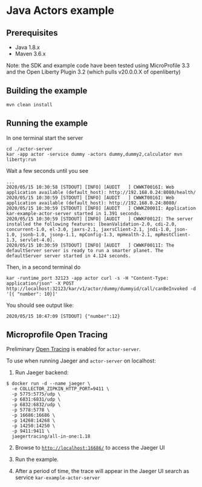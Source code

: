 # Java Actors example

## Prerequisites
- Java 1.8.x
- Maven 3.6.x

Note: the SDK and example code have been tested using MicroProfile 3.3 and the Open Liberty Plugin 3.2 (which pulls v20.0.0.X of openliberty)

## Building the example

```shell
mvn clean install
```

## Running the example
In one terminal start the server
```shell
cd ./actor-server
kar -app actor -service dummy -actors dummy,dummy2,calculator mvn liberty:run
```

Wait a few seconds until you see
```shell
...
2020/05/15 10:30:58 [STDOUT] [INFO] [AUDIT   ] CWWKT0016I: Web application available (default_host): http://192.168.0.24:8080/health/
2020/05/15 10:30:59 [STDOUT] [INFO] [AUDIT   ] CWWKT0016I: Web application available (default_host): http://192.168.0.24:8080/
2020/05/15 10:30:59 [STDOUT] [INFO] [AUDIT   ] CWWKZ0001I: Application kar-example-actor-server started in 1.391 seconds.
2020/05/15 10:30:59 [STDOUT] [INFO] [AUDIT   ] CWWKF0012I: The server installed the following features: [beanValidation-2.0, cdi-2.0, concurrent-1.0, el-3.0, jaxrs-2.1, jaxrsClient-2.1, jndi-1.0, json-1.0, jsonb-1.0, jsonp-1.1, mpConfig-1.3, mpHealth-2.1, mpRestClient-1.3, servlet-4.0].
2020/05/15 10:30:59 [STDOUT] [INFO] [AUDIT   ] CWWKF0011I: The defaultServer server is ready to run a smarter planet. The defaultServer server started in 4.124 seconds.
```

Then, in a second terminal do
```shell
kar -runtime_port 32123 -app actor curl -s -H "Content-Type: application/json" -X POST http://localhost:32123/kar/v1/actor/dummy/dummyid/call/canBeInvoked -d '[{ "number": 10}]'
```

You should see output like:
```shell
2020/05/15 10:47:09 [STDOUT] {"number":12}
```
## Microprofile Open Tracing
Preliminary [Open Tracing](https://opentracing.io/) is enabled for `actor-server`.  

To use when running Jaeger and `actor-server` on localhost:

1. Run Jaeger backend:
```
$ docker run -d --name jaeger \
  -e COLLECTOR_ZIPKIN_HTTP_PORT=9411 \
  -p 5775:5775/udp \
  -p 6831:6831/udp \
  -p 6832:6832/udp \
  -p 5778:5778 \
  -p 16686:16686 \
  -p 14268:14268 \
  -p 14250:14250 \
  -p 9411:9411 \
  jaegertracing/all-in-one:1.18
  ```

2. Browse to  [`http://localhost:16686/`](http://localhost:16686/) to access the Jaeger UI

3. Run the example.

4. After a period of time, the trace will appear in the Jaeger UI search as service `kar-example-actor-server`



